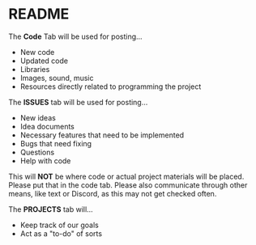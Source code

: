 # README

The **Code** Tab will be used for posting...
- New code
- Updated code
- Libraries
- Images, sound, music
- Resources directly related to programming the project

The **ISSUES** tab will be used for posting...
- New ideas
- Idea documents
- Necessary features that need to be implemented
- Bugs that need fixing
- Questions
- Help with code

This will **NOT** be where code or actual project materials will be placed. Please put that in the code tab. Please also communicate through other means, like text or Discord, as this may not get checked often.

The **PROJECTS** tab will...
- Keep track of our goals
- Act as a "to-do" of sorts
